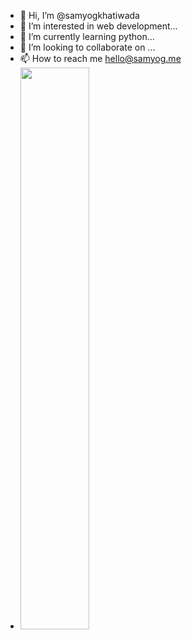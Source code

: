 - 👋 Hi, I’m @samyogkhatiwada
- 👀 I’m interested in web development...
- 🌱 I’m currently learning python...
- 💞️ I’m looking to collaborate on ...
- 📫 How to reach me hello@samyog.me
- <img src="https://github-readme-streak-stats.herokuapp.com/?user=kritika-pattalam&theme=dark" width="48%" >

<!---
samyogkhatiwada/samyogkhatiwada is a ✨ special ✨ repository because its `README.md` (this file) appears on your GitHub profile.
You can click the Preview link to take a look at your changes.
--->
